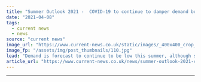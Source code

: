 ```yaml
---
title: "Summer Outlook 2021 -  COVID-19 to continue to damper demand but 'right tools and processes in place'"
date: "2021-04-08"
tags: 
  - current news
  - news
source: "current news"
image_url: "https://www.current-news.co.uk/static/images/_400x400_crop_center-center/GettyImages-186277789.jpg"
image_fp: "/assets/img/post_thumbnails/110.jpg"
lead: "​Demand is forecast to continue to be low this summer, although some resurgence is expected in comparison to levels seen in 2020."
article_url: "https://www.current-news.co.uk/news/summer-outlook-2021-covid-19-to-continue-to-damper-demand-but-right-tools-and-processes-in-place?utm_source=rss-feeds&utm_medium=rss&utm_campaign=rss"
---
```


---
